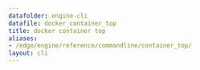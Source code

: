 ```yaml
---
datafolder: engine-cli
datafile: docker_container_top
title: docker container top
aliases:
- /edge/engine/reference/commandline/container_top/
layout: cli
---
```


<!--
This page is automatically generated from Docker's source code. If you want to
suggest a change to the text that appears here, open a ticket or pull request
in the source repository on GitHub:

https://github.com/docker/cli
-->
